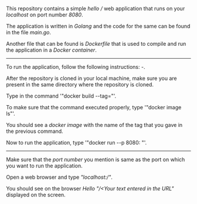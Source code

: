 This repository contains a simple *hello /* web application that runs on your *localhost* on port number *8080*.

The application is written in *Golang* and the code for the same can be found in the file *main.go*.

Another file that can be found is *Dockerfile* that is used to compile and run the application in a *Docker container*.
***
To run the application, follow the following instructions: -.

After the repository is cloned in your local machine, make sure you are present in the same directory where the repository is cloned.

Type in the command '"docker build --tag=<Any tag name of your choice>"'.

To make sure that the command executed properly, type '"docker image ls"'.

You should see a *docker image* with the name of the tag that you gave in the previous command.

Now to run the application, type '"docker run --p 8080:<A port of your choice> <The tag name you mentioned previously>"'.
***

Make sure that the *port number* you mention is same as the port on which you want to run the application.

Open a web browser and type *"localhost:<Port number you mentioned>/<Any text you want to be displayed>"*.

You should see on the browser *Hello "/<Your text entered in the URL"* displayed on the screen.

